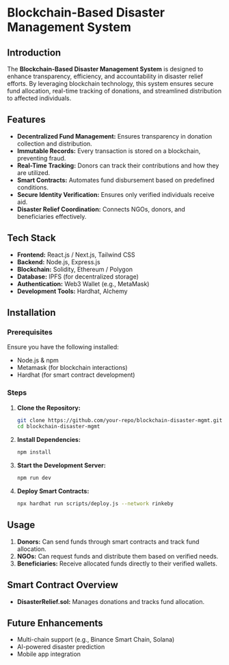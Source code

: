 # Blockchain-Based Disaster Management System

## Introduction
The **Blockchain-Based Disaster Management System** is designed to enhance transparency, efficiency, and accountability in disaster relief efforts. By leveraging blockchain technology, this system ensures secure fund allocation, real-time tracking of donations, and streamlined distribution to affected individuals.

## Features
- **Decentralized Fund Management:** Ensures transparency in donation collection and distribution.
- **Immutable Records:** Every transaction is stored on a blockchain, preventing fraud.
- **Real-Time Tracking:** Donors can track their contributions and how they are utilized.
- **Smart Contracts:** Automates fund disbursement based on predefined conditions.
- **Secure Identity Verification:** Ensures only verified individuals receive aid.
- **Disaster Relief Coordination:** Connects NGOs, donors, and beneficiaries effectively.

## Tech Stack
- **Frontend:** React.js / Next.js, Tailwind CSS
- **Backend:** Node.js, Express.js
- **Blockchain:** Solidity, Ethereum / Polygon
- **Database:** IPFS (for decentralized storage)
- **Authentication:** Web3 Wallet (e.g., MetaMask)
- **Development Tools:** Hardhat, Alchemy

## Installation
### Prerequisites
Ensure you have the following installed:
- Node.js & npm
- Metamask (for blockchain interactions)
- Hardhat (for smart contract development)

### Steps
1. **Clone the Repository:**
   ```bash
   git clone https://github.com/your-repo/blockchain-disaster-mgmt.git
   cd blockchain-disaster-mgmt
   ```

2. **Install Dependencies:**
   ```bash
   npm install
   ```

3. **Start the Development Server:**
   ```bash
   npm run dev
   ```

4. **Deploy Smart Contracts:**
   ```bash
   npx hardhat run scripts/deploy.js --network rinkeby
   ```

## Usage
1. **Donors:** Can send funds through smart contracts and track fund allocation.
2. **NGOs:** Can request funds and distribute them based on verified needs.
3. **Beneficiaries:** Receive allocated funds directly to their verified wallets.

## Smart Contract Overview
- **DisasterRelief.sol:** Manages donations and tracks fund allocation.

## Future Enhancements
- Multi-chain support (e.g., Binance Smart Chain, Solana)
- AI-powered disaster prediction
- Mobile app integration
